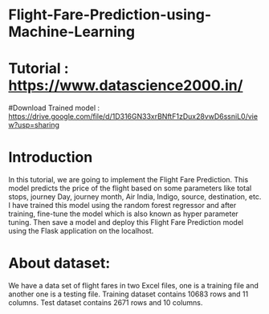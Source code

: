 # Flight-Fare-Prediction-using-Machine-Learning
# Tutorial : https://www.datascience2000.in/

#Download Trained model : https://drive.google.com/file/d/1D316GN33xrBNftF1zDux28vwD6ssniL0/view?usp=sharing
# Introduction 
In this tutorial, we are going to implement the Flight Fare Prediction. This model predicts the price of the flight based on some parameters like total stops, journey Day, journey month, Air India, Indigo, source, destination, etc. I have trained this model using the random forest regressor and after training, fine-tune the model which is also known as hyper parameter tuning. Then save a model and deploy this Flight Fare Prediction model using the Flask application on the localhost.

# About dataset:
We have a data set of flight fares in two Excel files, one is a training file and another one is a testing file. Training dataset contains 10683 rows and 11 columns. Test dataset contains 2671 rows and 10 columns.
